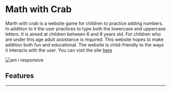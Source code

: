 # Math with Crab

Marth with crab is a website game for children to practice adding numbers. In addition to it the user practices to type both the lowercase and uppercase letters. It is aimed at children between 6 and 8 years old. For children who are under this age adult assistance is required. This website hopes to make addition both fun and educational. The website is child-friendly to the ways it interacts with the user. You can visit the site [here](https://)

![am i responsive]()

## Features 
------